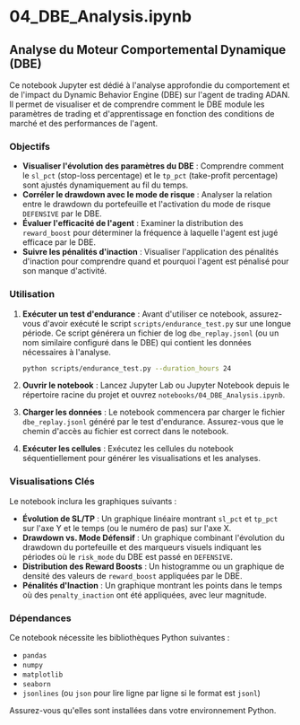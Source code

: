 # 04_DBE_Analysis.ipynb

## Analyse du Moteur Comportemental Dynamique (DBE)

Ce notebook Jupyter est dédié à l'analyse approfondie du comportement et de l'impact du Dynamic Behavior Engine (DBE) sur l'agent de trading ADAN. Il permet de visualiser et de comprendre comment le DBE module les paramètres de trading et d'apprentissage en fonction des conditions de marché et des performances de l'agent.

### Objectifs

*   **Visualiser l'évolution des paramètres du DBE** : Comprendre comment le `sl_pct` (stop-loss percentage) et le `tp_pct` (take-profit percentage) sont ajustés dynamiquement au fil du temps.
*   **Corréler le drawdown avec le mode de risque** : Analyser la relation entre le drawdown du portefeuille et l'activation du mode de risque `DEFENSIVE` par le DBE.
*   **Évaluer l'efficacité de l'agent** : Examiner la distribution des `reward_boost` pour déterminer la fréquence à laquelle l'agent est jugé efficace par le DBE.
*   **Suivre les pénalités d'inaction** : Visualiser l'application des pénalités d'inaction pour comprendre quand et pourquoi l'agent est pénalisé pour son manque d'activité.

### Utilisation

1.  **Exécuter un test d'endurance** : Avant d'utiliser ce notebook, assurez-vous d'avoir exécuté le script `scripts/endurance_test.py` sur une longue période. Ce script générera un fichier de log `dbe_replay.jsonl` (ou un nom similaire configuré dans le DBE) qui contient les données nécessaires à l'analyse.

    ```bash
    python scripts/endurance_test.py --duration_hours 24
    ```

2.  **Ouvrir le notebook** : Lancez Jupyter Lab ou Jupyter Notebook depuis le répertoire racine du projet et ouvrez `notebooks/04_DBE_Analysis.ipynb`.

3.  **Charger les données** : Le notebook commencera par charger le fichier `dbe_replay.jsonl` généré par le test d'endurance. Assurez-vous que le chemin d'accès au fichier est correct dans le notebook.

4.  **Exécuter les cellules** : Exécutez les cellules du notebook séquentiellement pour générer les visualisations et les analyses.

### Visualisations Clés

Le notebook inclura les graphiques suivants :

*   **Évolution de SL/TP** : Un graphique linéaire montrant `sl_pct` et `tp_pct` sur l'axe Y et le temps (ou le numéro de pas) sur l'axe X.
*   **Drawdown vs. Mode Défensif** : Un graphique combinant l'évolution du drawdown du portefeuille et des marqueurs visuels indiquant les périodes où le `risk_mode` du DBE est passé en `DEFENSIVE`.
*   **Distribution des Reward Boosts** : Un histogramme ou un graphique de densité des valeurs de `reward_boost` appliquées par le DBE.
*   **Pénalités d'Inaction** : Un graphique montrant les points dans le temps où des `penalty_inaction` ont été appliquées, avec leur magnitude.

### Dépendances

Ce notebook nécessite les bibliothèques Python suivantes :

*   `pandas`
*   `numpy`
*   `matplotlib`
*   `seaborn`
*   `jsonlines` (ou `json` pour lire ligne par ligne si le format est `jsonl`)

Assurez-vous qu'elles sont installées dans votre environnement Python.
